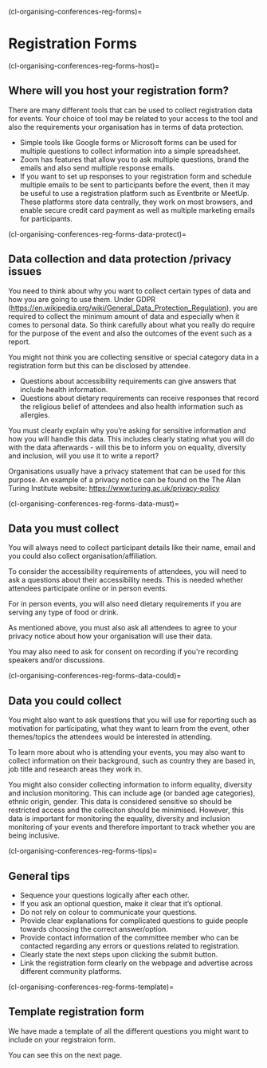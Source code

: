 (cl-organising-conferences-reg-forms)=
# Registration Forms

(cl-organising-conferences-reg-forms-host)=
## Where will you host your registration form?
There are many different tools that can be used to collect registration data for events.
Your choice of tool may be related to your access to the tool and also the requirements your organisation has in terms of data protection.
* Simple tools like Google forms or Microsoft forms can be used for multiple questions to collect information into a simple spreadsheet.
* Zoom has features that allow you to ask multiple questions, brand the emails and also send multiple response emails. 
* If you want to set up responses to your registration form and schedule multiple emails to be sent to participants before the event, then it may be useful to use a registration platform such as Eventbrite or MeetUp. These platforms store data centrally, they work on most browsers, and enable secure credit card payment as well as multiple marketing emails for participants.

(cl-organising-conferences-reg-forms-data-protect)=
## Data collection and data protection /privacy issues
You need to think about why you want to collect certain types of data and how you are going to use them. 
Under GDPR (https://en.wikipedia.org/wiki/General_Data_Protection_Regulation), you are required to collect the minimum amount of data and especially when it comes to personal data. 
So think carefully about what you really do require for the purpose of the event and also the outcomes of the event such as a report. 

You might not think you are collecting sensitive or special category data in a registration form but this can be disclosed by attendee. 
- Questions about accessibility requirements can give answers that include health information.
- Questions about dietary requirements can receive responses that record the religious belief of attendees and also health information such as allergies. 

You must clearly explain why you’re asking for sensitive information and how you will handle this data.
This includes clearly stating what you will do with the data afterwards - will this be to inform you on equality, diversity and inclusion, will you use it to write a report?

Organisations usually have a privacy statement that can be used for this purpose. 
An example of a privacy notice can be found on the The Alan Turing Institute website: https://www.turing.ac.uk/privacy-policy 

(cl-organising-conferences-reg-forms-data-must)=
## Data you must collect
You will always need to collect participant details like their name, email and you could also collect organisation/affiliation. 

To consider the accessibility requirements of attendees, you will need to ask a questions about their accessibility needs. 
This is needed whether attendees participate online or in person events. 

For in person events, you will also need dietary requirements if you are serving any type of food or drink.

As mentioned above, you must also ask all attendees to agree to your privacy notice about how your organisation will use their data. 

You may also need to ask for consent on recording if you're recording speakers and/or discussions.

(cl-organising-conferences-reg-forms-data-could)=
## Data you could collect
You might also want to ask questions that you will use for reporting such as motivation for participating, what they want to learn from the event, other themes/topics the attendees would be interested in attending.

To learn more about who is attending your events, you may also want to collect information on their background, such as country they are based in, job title and research areas they work in.

You might also consider collecting information to inform equality, diversity and inclusion monitoring. 
This can include age (or banded age categories), ethnic origin, gender. 
This data is considered sensitive so should be restricted access and the colleciton should be minimised.
However, this data is important for monitoring the equality, diversity and inclusion monitoring of your events and therefore important to track whether you are being inclusive.  

(cl-organising-conferences-reg-forms-tips)=
## General tips
* Sequence your questions logically after each other.
* If you ask an optional question, make it clear that it’s optional.
* Do not rely on colour to communicate your questions.
* Provide clear explanations for complicated questions to guide people towards choosing the correct answer/option.
* Provide contact information of the committee member who can be contacted regarding any errors or questions related to registration.
* Clearly state the next steps upon clicking the submit button.
* Link the registration form clearly on the webpage and advertise across different community platforms.

(cl-organising-conferences-reg-forms-template)=
## Template registration form

We have made a template of all the different questions you might want to include on your registraion form. 

You can see this on the next page. 




